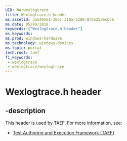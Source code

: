 ```yaml
---
UID: NA:wexlogtrace
title: Wexlogtrace.h header
ms.assetid: 3aa40561-30b1-310a-b289-97b5253ecbc6
ms.date: 05/09/2018
keywords: ["Wexlogtrace.h header"]
ms.keywords: 
ms.prod: windows-hardware
ms.technology: windows-devices
ms.topic: portal
tech.root: taef
f1_keywords:
 - wexlogtrace
 - wexlogtrace/wexlogtrace
---
```


# Wexlogtrace.h header


## -description

This header is used by TAEF. For more information, see:

- [Test Authoring and Execution Framework (TAEF)](../_taef/index.md)

